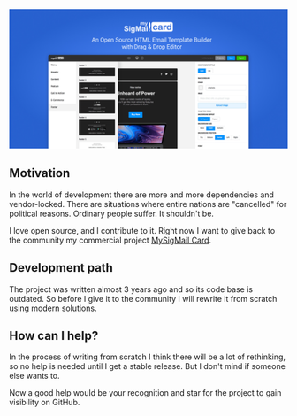 
<img src="./hero.jpg">

## Motivation

In the world of development there are more and more dependencies and vendor-locked. There are situations where entire nations are "cancelled" for political reasons. Ordinary people suffer. It shouldn't be. 

I love open source, and I contribute to it. Right now I want to give back to the community my commercial project [MySigMail Card](https://card.mysigmail.com). 

## Development path

The project was written almost 3 years ago and so its code base is outdated. So before I give it to the community I will rewrite it from scratch using modern solutions. 

## How can I help?

In the process of writing from scratch I think there will be a lot of rethinking, so no help is needed until I get a stable release. But I don't mind if someone else wants to. 

Now a good help would be your recognition and star for the project to gain visibility on GitHub.